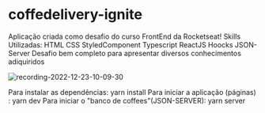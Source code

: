 # coffedelivery-ignite




Aplicação criada como desafio do curso FrontEnd da Rocketseat!
Skills Utilizadas:
HTML
CSS
StyledComponent
Typescript
ReactJS
Hoocks
JSON-Server
Desafio bem completo para apresentar diversos conhecimentos adiquiridos






![recording-2022-12-23-10-09-30](https://user-images.githubusercontent.com/36960606/209348740-29ae3fbc-4c35-43b5-8c45-f03e42773902.gif)



Para instalar as dependências: yarn install 
Para iniciar a aplicação (páginas) : yarn dev 
Para iniciar o "banco de coffees"(JSON-SERVER): yarn server
